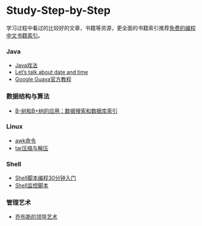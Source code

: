 Study-Step-by-Step
==================
学习过程中看过的比较好的文章，书籍等资源，更全面的书籍索引推荐[免费的编程中文书籍索引](https://github.com/justjavac/free-programming-books-zh_CN)。

### Java
* [Java戏法](http://www.infoq.com/cn/articles/Java-Sleight-of-Hand)
* [Let’s talk about date and time](http://killbill.io/blog/lets-talk-about-date-and-time/)
* [Google Guava官方教程](http://ifeve.com/google-guava/)

### 数据结构与算法
* [B-树和B+树的应用：数据搜索和数据库索引](http://blog.csdn.net/hguisu/article/details/7786014)

### Linux 
* [awk命令](学习笔记/linux/awk.md)
* [tar压缩与解压](学习笔记/linux/tar.md)

### Shell
* [Shell脚本编程30分钟入门](学习笔记/linux/shell.md)
* [Shell监控脚本](学习笔记/linux/shellscript_start.md)

### 管理艺术
* [乔布斯的领导艺术](https://www.aspeninstitute.org/sites/default/files/content/docs/about/HBR-Isaacson.pdf)
